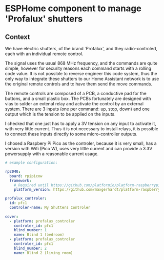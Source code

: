 # ESPHome component to manage 'Profalux' shutters

## Context
We have electric shutters, of the brand 'Profalux', and they radio-controled, each
with an individual remote control.

The signal uses the usual 868 MHz frequency, and the commands are quite simple, however
for security reasons each command starts with a rolling code value. It is not 
possible to reverse engineer this code system, thus the only way to integrate
these shutters to our Home Assistant network is to use the original remote controls
and to have them send the move commands.

The remote controls are composed of a PCB, a conductive pad for the buttons, and
a small plastic box. The PCBs fortunately are designed with vias to solder an
extenal relay and activate the control by an external system. There are 3 inputs
(one per command: up, stop, down) and one output which is the tension to be applied
on the inputs.

I checked that one just has to apply a 3V tension on any input to activate it,
with very little current. Thus it is not necessary to install relays, it is
possible to connect these inputs directly to some micro-controller outputs.

I chosed a Raspbery Pi Pico as the controler, because it is very small, has 
a version with Wifi (Pico W), uses very little current and can provide
a 3.3V powersupply with a reasonable current usage.

```yaml
# example configuration:

rp2040:
  board: rpipicow
  framework:
    # Required until https://github.com/platformio/platform-raspberrypi/pull/36 is merged
    platform_version: https://github.com/maxgerhardt/platform-raspberrypi.git

profalux_controler:
  id: pfc1
  controler-name: My Shutters Controler
  
cover:
  - platform: profalux_controler
    controler_id: pfc1
    blind_number: 1
    name: Blind 1 (bedroom)
  - platform: profalux_controler
    controler_id: pfc1
    blind_number: 2
    name: Blind 2 (living room)
```
